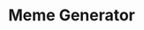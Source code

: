 # Meme Generator

[//]: # (TODO fill in the README with project details, components, technologies used, and learning outcomes.)

[//]: # (## Project Description)
[//]: # (## Components)
[//]: # (## Technologies Used)
[//]: # (## Learning Outcomes)
